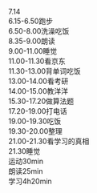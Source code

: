 7.14	<br />6.15-6.50跑步<br />6.50-8.00洗澡吃饭<br />8.35-9.00朗读<br />9.00-11.00睡觉<br />11.00-11.30看京东<br />11.30-13.00背单词吃饭<br />13.00-14.00看考研<br />14.00-15.00教洋洋<br />15.30-17.20做算法题<br />17.20-19.00打电话<br />19.00-19.30吃饭<br />19.30-20.00整理<br />21.00-21.30看学习的真相<br />21.30睡觉<br />运动30min<br />朗读25min<br />学习4h20min

